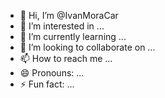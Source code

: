 - 👋 Hi, I’m @IvanMoraCar
- 👀 I’m interested in ...
- 🌱 I’m currently learning ...
- 💞️ I’m looking to collaborate on ...
- 📫 How to reach me ...
- 😄 Pronouns: ...
- ⚡ Fun fact: ...

<!---
IvanMoraCar/IvanMoraCar is a ✨ special ✨ repository because its `README.md` (this file) appears on your GitHub profile.
You can click the Preview link to take a look at your changes.
--->
